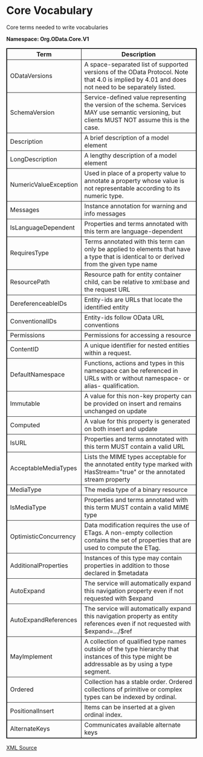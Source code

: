 # Core Vocabulary

Core terms needed to write vocabularies

**Namespace: Org.OData.Core.V1**

<table width="100%" style="border: 1px solid #000000;" border="1">
<tbody><tr><th><strong>Term</strong></th><th><strong>Description</strong></th></tr>
<tr><td>ODataVersions</td>
<td>A space-separated list of supported versions of the OData Protocol. Note that 4.0 is implied by 4.01 and does not need to be separately listed.</td></tr>
<tr><td>SchemaVersion</td>
<td>Service-defined value representing the version of the schema. Services MAY use semantic versioning, but clients MUST NOT assume this is the case.</td></tr>
<tr><td>Description</td>
<td>A brief description of a model element</td></tr>
<tr><td>LongDescription</td>
<td>A lengthy description of a model element</td></tr>
<tr><td>NumericValueException</td>
<td>Used in place of a property value to annotate a property whose value is not representable according to its numeric type.</td></tr>
<tr><td>Messages</td>
<td>Instance annotation for warning and info messages</td></tr>
<tr><td>IsLanguageDependent</td>
<td>Properties and terms annotated with this term are language-dependent</td></tr>
<tr><td>RequiresType</td>
<td>Terms annotated with this term can only be applied to elements that have a type that is identical to or derived from the given type name</td></tr>
<tr><td>ResourcePath</td>
<td>Resource path for entity container child, can be relative to xml:base and the request URL</td></tr>
<tr><td>DereferenceableIDs</td>
<td>Entity-ids are URLs that locate the identified entity</td></tr>
<tr><td>ConventionalIDs</td>
<td>Entity-ids follow OData URL conventions</td></tr>
<tr><td>Permissions</td>
<td>Permissions for accessing a resource</td></tr>
<tr><td>ContentID</td>
<td>A unique identifier for nested entities within a request.</td></tr>
<tr><td>DefaultNamespace</td>
<td>Functions, actions and types in this namespace can be referenced in URLs with or without namespace- or alias- qualification.</td></tr>
<tr><td>Immutable</td>
<td>A value for this non-key property can be provided on insert and remains unchanged on update</td></tr>
<tr><td>Computed</td>
<td>A value for this property is generated on both insert and update</td></tr>
<tr><td>IsURL</td>
<td>Properties and terms annotated with this term MUST contain a valid URL</td></tr>
<tr><td>AcceptableMediaTypes</td>
<td>Lists the MIME types acceptable for the annotated entity type marked with HasStream="true" or the annotated stream property</td></tr>
<tr><td>MediaType</td>
<td>The media type of a binary resource</td></tr>
<tr><td>IsMediaType</td>
<td>Properties and terms annotated with this term MUST contain a valid MIME type</td></tr>
<tr><td>OptimisticConcurrency</td>
<td>Data modification requires the use of ETags. A non-empty collection contains the set of properties that are used to compute the ETag.</td></tr>
<tr><td>AdditionalProperties</td>
<td>Instances of this type may contain properties in addition to those declared in $metadata</td></tr>
<tr><td>AutoExpand</td>
<td>The service will automatically expand this navigation property even if not requested with $expand</td></tr>
<tr><td>AutoExpandReferences</td>
<td>The service will automatically expand this navigation property as entity references even if not requested with $expand=.../$ref</td></tr>
<tr><td>MayImplement</td>
<td>A collection of qualified type names outside of the type hierarchy that instances of this type might be addressable as by using a type segment.</td></tr>
<tr><td>Ordered</td>
<td>Collection has a stable order. Ordered collections of primitive or complex types can be indexed by ordinal.</td></tr>
<tr><td>PositionalInsert</td>
<td>Items can be inserted at a given ordinal index.</td></tr>
<tr><td>AlternateKeys</td>
<td>Communicates available alternate keys</td></tr>
</tbody></table>

[XML Source](Org.OData.Core.V1.xml)